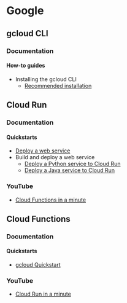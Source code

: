 # Google

## gcloud CLI

### Documentation

#### How-to guides

* Installing the gcloud CLI
  * [Recommended installation](https://cloud.google.com/sdk/docs/install)

## Cloud Run

### Documentation

#### Quickstarts

* [Deploy a web service](https://cloud.google.com/run/docs/quickstarts/deploy-container)
* Build and deploy a web service
  * [Deploy a Python service to Cloud Run](https://cloud.google.com/run/docs/quickstarts/build-and-deploy/deploy-python-service)
  * [Deploy a Java service to Cloud Run](https://cloud.google.com/run/docs/quickstarts/build-and-deploy/deploy-java-service)

### YouTube

* [Cloud Functions in a minute](https://www.youtube.com/watch?v=BL4ZlPEamDo)

## Cloud Functions

### Documentation

#### Quickstarts

* [gcloud Quickstart](https://cloud.google.com/functions/docs/create-deploy-gcloud)

### YouTube

* [Cloud Run in a minute](https://www.youtube.com/watch?v=AL2rAmWFZjM)
